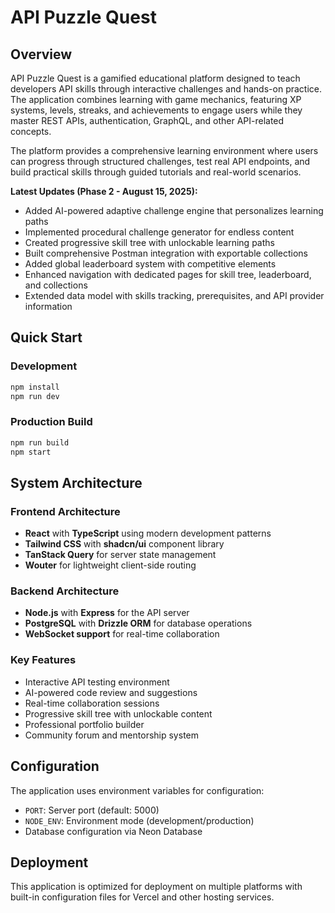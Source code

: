
# API Puzzle Quest

## Overview

API Puzzle Quest is a gamified educational platform designed to teach developers API skills through interactive challenges and hands-on practice. The application combines learning with game mechanics, featuring XP systems, levels, streaks, and achievements to engage users while they master REST APIs, authentication, GraphQL, and other API-related concepts.

The platform provides a comprehensive learning environment where users can progress through structured challenges, test real API endpoints, and build practical skills through guided tutorials and real-world scenarios.

**Latest Updates (Phase 2 - August 15, 2025):**
- Added AI-powered adaptive challenge engine that personalizes learning paths
- Implemented procedural challenge generator for endless content
- Created progressive skill tree with unlockable learning paths  
- Built comprehensive Postman integration with exportable collections
- Added global leaderboard system with competitive elements
- Enhanced navigation with dedicated pages for skill tree, leaderboard, and collections
- Extended data model with skills tracking, prerequisites, and API provider information

## Quick Start

### Development
```bash
npm install
npm run dev
```

### Production Build
```bash
npm run build
npm start
```

## System Architecture

### Frontend Architecture
- **React** with **TypeScript** using modern development patterns
- **Tailwind CSS** with **shadcn/ui** component library
- **TanStack Query** for server state management
- **Wouter** for lightweight client-side routing

### Backend Architecture
- **Node.js** with **Express** for the API server
- **PostgreSQL** with **Drizzle ORM** for database operations
- **WebSocket support** for real-time collaboration

### Key Features
- Interactive API testing environment
- AI-powered code review and suggestions
- Real-time collaboration sessions
- Progressive skill tree with unlockable content
- Professional portfolio builder
- Community forum and mentorship system

## Configuration

The application uses environment variables for configuration:
- `PORT`: Server port (default: 5000)
- `NODE_ENV`: Environment mode (development/production)
- Database configuration via Neon Database

## Deployment

This application is optimized for deployment on multiple platforms with built-in configuration files for Vercel and other hosting services.
